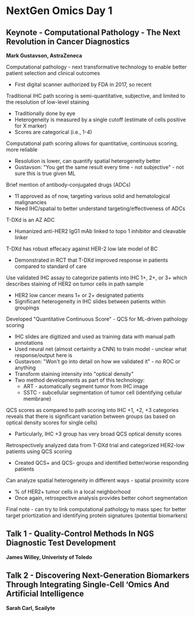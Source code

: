 # NextGen Omics Day 1



## Keynote - Computational Pathology - The Next Revolution in Cancer Diagnostics

**Mark Gustavson, AstraZeneca**

Computational pathology - next transformative technology to enable better patient selection and clinical outcomes
- First digital scanner authorized by FDA in 2017, so recent

Traditional IHC path scoring is semi-quantitative, subjective, and limited to the resolution of low-level staining
- Traditionally done by eye
- Heterogeneity is measured by a single cutoff (estimate of cells positive for X marker)
- Scores are categorical (i.e., 1-4)

Computational path scoring allows for quantitative, continuous scoring, more reliable
- Resolution is lower, can quantify spatial heterogeneity better
- Gustavson: "You get the same result every time - not subjective" - not sure this is true given ML

Brief mention of antibody-conjugated drugs (ADCs)
- 11 approved as of now, targeting various solid and hematological malignancies
- Need IHC/spatial to better understand targeting/effectiveness of ADCs

T-DXd is an AZ ADC
- Humanized anti-HER2 IgG1 mAb linked to topo 1 inhibitor and cleavable linker

T-DXd has robust effecacy against HER-2 low late model of BC
- Demonstrated in RCT that T-DXd improved response in patients compared to standard of care

Use validated IHC assay to categorize patients into IHC 1+, 2+, or 3+ which describes staining of HER2 on tumor cells in path sample
- HER2 low cancer means 1+ or 2+ designated patients
- Significant heterogeneity in IHC slides between patients within groupings

Developed "Quantitative Continuous Score" - QCS for ML-driven pathology scoring
- IHC slides are digitized and used as training data with manual path annotations
- Used neural net (almost certainlty a CNN) to train model - unclear what response/output here is
- Gustavson: "Won't go into detail on how we validated it" - no ROC or anything
- Transform staining intensity into "optical density"
- Two method developments as part of this technology:
  - ART -  automatically segment tumor from IHC image
  - SSTC - subcellular segmentation of tumor cell (identifying cellular membrane)

QCS scores as compared to path scoring into IHC +1, +2, +3 categories reveals that there is significant variation between groups (as based on optical density scores for single cells)
- Particularly, IHC +3 group has very broad QCS optical density scores

Retrospectively analyzed data from T-DXd trial and categorized HER2-low patients using QCS scoring
- Created QCS+ and QCS- groups and identified better/worse responding patients

Can analyze spatial heterogeneity in different ways - spatial proximity score
- % of HER2+ tumor cells in a local neighborhood
- Once again, retrospective analysis provides better cohort segmentation

Final note - can try to link computational pathology to mass spec for better target priortization and identifying protein signatures (potential biomarkers)


## Talk 1 - Quality-Control Methods In NGS Diagnostic Test Development

**James Willey, Univeristy of Toledo**



## Talk 2 - Discovering Next-Generation Biomarkers Through Integrating Single-Cell ‘Omics And Artificial Intelligence

**Sarah Carl, Scailyte**
